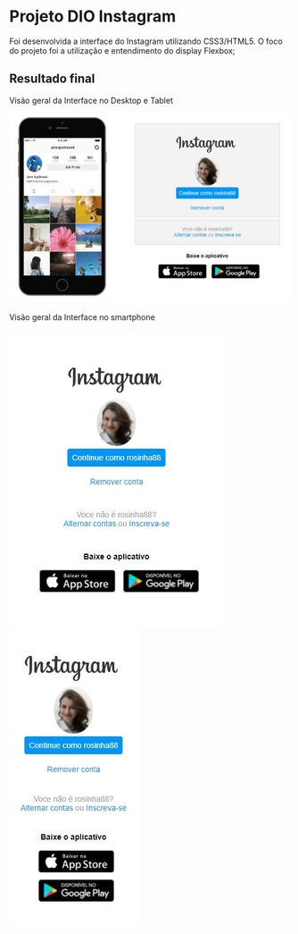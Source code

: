 # Projeto DIO Instagram

Foi desenvolvida a interface do Instagram utilizando CSS3/HTML5.
O foco do projeto foi a utilização e entendimento do display Flexbox;

## Resultado final

Visão geral da Interface no Desktop e Tablet

![tela do desktop](./img/instagram-desktop.jpg)


Visão geral da Interface no smartphone


![tela do smartphone](./img/instagram-smartphone.jpg) ![tela do smartphone](./img/instagram-smartphone1.jpg)



